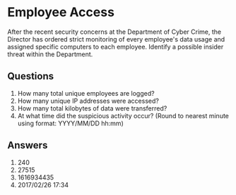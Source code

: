 # Employee Access
After the recent security concerns at the Department of Cyber Crime, the Director has ordered strict monitoring of every employee's data usage and assigned specific computers to each employee. Identify a possible insider threat within the Department.

## Questions
1. How many total unique employees are logged?
2. How many unique IP addresses were accessed?
3. How many total kilobytes of data were transferred?
4. At what time did the suspicious activity occur? (Round to nearest minute using format: YYYY/MM/DD hh:mm)

## Answers
1. 240
2. 27515
3. 1616934435
4. 2017/02/26 17:34
